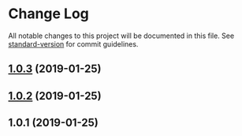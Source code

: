 # Change Log

All notable changes to this project will be documented in this file. See [standard-version](https://github.com/conventional-changelog/standard-version) for commit guidelines.

<a name="1.0.3"></a>
## [1.0.3](https://github.com/summermacarole/learngit/compare/v1.0.2...v1.0.3) (2019-01-25)



<a name="1.0.2"></a>
## [1.0.2](https://github.com/summermacarole/learngit/compare/v1.0.1...v1.0.2) (2019-01-25)



<a name="1.0.1"></a>
## 1.0.1 (2019-01-25)
